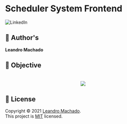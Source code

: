 # Scheduler System Frontend

<p>
<img alt="LinkedIn" src="http://img.shields.io/badge/-LinkedIn-0077B5?style=for-the-badge&logo=Linkedin&logoColor=white&link=https://www.linkedin.com/in/leandro-miranda-fahur-machado" />
</p>

## 👤 Author's

**Leandro Machado**

## 🎯 Objective

<h1 align="center">
<img src="https://media.giphy.com/media/EIiJp9cQ3GeEU/giphy.gif">
</h1>

## 📝 License

Copyright © 2021 [Leandro Machado](https://github.com/leandrofahur).<br />
This project is [MIT](LICENSE) licensed.
